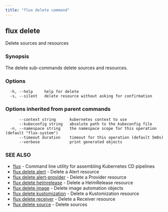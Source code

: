 ```yaml
---
title: "flux delete command"
---
```

## flux delete

Delete sources and resources

### Synopsis

The delete sub-commands delete sources and resources.

### Options

```
  -h, --help     help for delete
  -s, --silent   delete resource without asking for confirmation
```

### Options inherited from parent commands

```
      --context string      kubernetes context to use
      --kubeconfig string   absolute path to the kubeconfig file
  -n, --namespace string    the namespace scope for this operation (default "flux-system")
      --timeout duration    timeout for this operation (default 5m0s)
      --verbose             print generated objects
```

### SEE ALSO

* [flux](/cmd/flux/)	 - Command line utility for assembling Kubernetes CD pipelines
* [flux delete alert](/cmd/flux_delete_alert/)	 - Delete a Alert resource
* [flux delete alert-provider](/cmd/flux_delete_alert-provider/)	 - Delete a Provider resource
* [flux delete helmrelease](/cmd/flux_delete_helmrelease/)	 - Delete a HelmRelease resource
* [flux delete image](/cmd/flux_delete_image/)	 - Delete image automation objects
* [flux delete kustomization](/cmd/flux_delete_kustomization/)	 - Delete a Kustomization resource
* [flux delete receiver](/cmd/flux_delete_receiver/)	 - Delete a Receiver resource
* [flux delete source](/cmd/flux_delete_source/)	 - Delete sources

